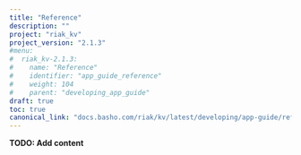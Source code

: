 ```yaml
---
title: "Reference"
description: ""
project: "riak_kv"
project_version: "2.1.3"
#menu:
#  riak_kv-2.1.3:
#    name: "Reference"
#    identifier: "app_guide_reference"
#    weight: 104
#    parent: "developing_app_guide"
draft: true
toc: true
canonical_link: "docs.basho.com/riak/kv/latest/developing/app-guide/reference"
---
```


**TODO: Add content**
